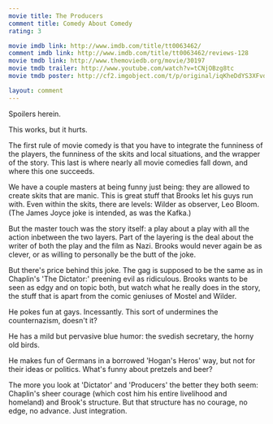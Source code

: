 ```yaml
---
movie title: The Producers
comment title: Comedy About Comedy
rating: 3

movie imdb link: http://www.imdb.com/title/tt0063462/
comment imdb link: http://www.imdb.com/title/tt0063462/reviews-128
movie tmdb link: http://www.themoviedb.org/movie/30197
movie tmdb trailer: http://www.youtube.com/watch?v=tCNjOBzg8tc
movie tmdb poster: http://cf2.imgobject.com/t/p/original/iqKheDdYS3XFvd6cpr6QR9rxdlk.jpg

layout: comment
---
```


Spoilers herein.

This works, but it hurts.

The first rule of movie comedy is that you have to integrate the funniness of the players,  the funniness of the skits and local situations, and the wrapper of the story. This last is  where nearly all movie comedies fall down, and where this one succeeds.

We have a couple masters at being funny just being: they are allowed to create skits that  are manic. This is great stuff that Brooks let his guys run with. Even within the skits,  there are levels: Wilder as observer, Leo Bloom. (The James Joyce joke is intended, as was  the Kafka.)

But the master touch was the story itself: a play about a play with all the action  inbetween the two layers. Part of the layering is the deal about the writer of both the play  and the film as Nazi. Brooks would never again be as clever, or as willing to personally be  the butt of the joke.

But there's price behind this joke. The gag is supposed to be the same as in Chaplin's  'The Dictator:' preening evil as ridiculous. Brooks wants to be seen as edgy and on topic  both, but watch what he really does in the story, the stuff that is apart from the comic  geniuses of Mostel and Wilder.

He pokes fun at gays. Incessantly. This sort of undermines the counternazism, doesn't it?

He has a mild but pervasive blue humor: the svedish secretary, the horny old birds.

He makes fun of Germans in a borrowed 'Hogan's Heros' way, but not for their ideas or  politics. What's funny about pretzels and beer?

The more you look at 'Dictator' and 'Producers' the better they both seem: Chaplin's  sheer courage (which cost him his entire livelihood and homeland) and Brook's structure.  But that structure has no courage, no edge, no advance. Just integration.